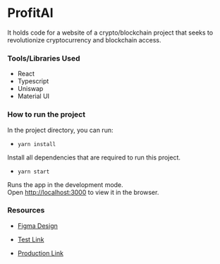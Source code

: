 # ProfitAI

It holds code for a website of a crypto/blockchain project that seeks to revolutionize cryptocurrency and blockchain access.

### Tools/Libraries Used

* React
* Typescript
* Uniswap
* Material UI

### How to run the project

In the project directory, you can run:

* `yarn install`

Install all dependencies that are required to run this project.

* `yarn start`

Runs the app in the development mode.\
Open [http://localhost:3000](http://localhost:3000) to view it in the browser.

### Resources

* [Figma Design](https://www.figma.com/file/ibFeEF36XqEpzlSRmbbaGu/Untitled?fuid=1105454231962636505&source=email_invite)

* [Test Link](https://www.profitai.netlify.app)

* [Production Link](https://www.profitaitech.com)
